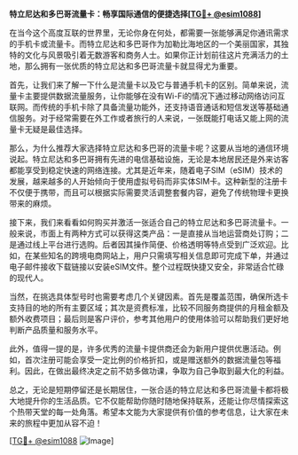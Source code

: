 **特立尼达和多巴哥流量卡：畅享国际通信的便捷选择[[TG💪+ @esim1088](https://t.me/s/esim1088)]**

在当今这个高度互联的世界里，无论你身在何处，都需要一张能够满足你通讯需求的手机卡或流量卡。而特立尼达和多巴哥作为加勒比海地区的一个美丽国家，其独特的文化与风景吸引着无数游客和商务人士。如果你正计划前往这片充满活力的土地，那么拥有一张优质的特立尼达和多巴哥流量卡就显得尤为重要。

首先，让我们来了解一下什么是流量卡以及它与普通手机卡的区别。简单来说，流量卡主要提供数据流量服务，让你能够在没有Wi-Fi的情况下通过移动网络访问互联网。而传统的手机卡除了具备流量功能外，还支持语音通话和短信发送等基础通信服务。对于经常需要在外工作或者旅行的人来说，一张既能打电话又能上网的流量卡无疑是最佳选择。

那么，为什么推荐大家选择特立尼达和多巴哥的流量卡呢？这要从当地的通信环境说起。特立尼达和多巴哥拥有先进的电信基础设施，无论是本地居民还是外来访客都能享受到稳定快速的网络连接。尤其是近年来，随着电子SIM（eSIM）技术的发展，越来越多的人开始倾向于使用虚拟号码而非实体SIM卡。这种新型的注册卡不仅便于携带，而且可以根据实际需要灵活调整套餐内容，避免了传统物理卡更换带来的麻烦。

接下来，我们来看看如何购买并激活一张适合自己的特立尼达和多巴哥流量卡。一般来说，市面上有两种方式可以获得这类产品：一是直接从当地运营商处订购；二是通过线上平台进行选购。后者因其操作简便、价格透明等特点受到广泛欢迎。比如，在某些知名的跨境电商网站上，用户只需填写相关信息即可完成下单，并通过电子邮件接收下载链接以安装eSIM文件。整个过程既快捷又安全，非常适合忙碌的现代人。

当然，在挑选具体型号时也需要考虑几个关键因素。首先是覆盖范围，确保所选卡支持目的地的所有主要区域；其次是资费标准，比较不同服务商提供的月租金额及额外收费项目；最后则是客户评价，参考其他用户的使用体验可以帮助我们更好地判断产品质量和服务水平。

此外，值得一提的是，许多优秀的流量卡提供商还会为新用户提供优惠活动。例如，首次注册可能会享受一定比例的价格折扣，或是赠送额外的数据流量包等福利。因此，在做出最终决定之前不妨多做功课，争取为自己争取到最大化的利益。

总之，无论是短期停留还是长期居住，一张合适的特立尼达和多巴哥流量卡都将极大地提升你的生活品质。它不仅能帮助你随时随地保持联系，还能让你尽情探索这个热带天堂的每一处角落。希望本文能为大家提供有价值的参考信息，让大家在未来的旅程中更加从容不迫！

[[TG💪+ @esim1088](https://t.me/s/esim1088) ![Image](https://i.postimg.cc/4NQfJmqS/Snipaste-2025-05-13-00-14-12.png)]